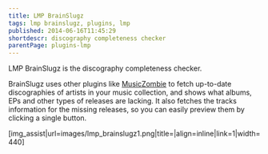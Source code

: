 ```yaml
---
title: LMP BrainSlugz
tags: lmp brainslugz, plugins, lmp
published: 2014-06-16T11:45:29
shortdescr: discography completeness checker
parentPage: plugins-lmp
---
```


LMP BrainSlugz is the discography completeness checker.

BrainSlugz uses other plugins like [MusicZombie](/plugins-musiczombie)
to fetch up-to-date discographies of artists in your music collection,
and shows what albums, EPs and other types of releases are lacking. It
also fetches the tracks information for the missing releases, so you can
easily preview them by clicking a single button.

\[img\_assist|url=images/lmp\_brainslugz1.png|title=|align=inline|link=1|width=440\]
